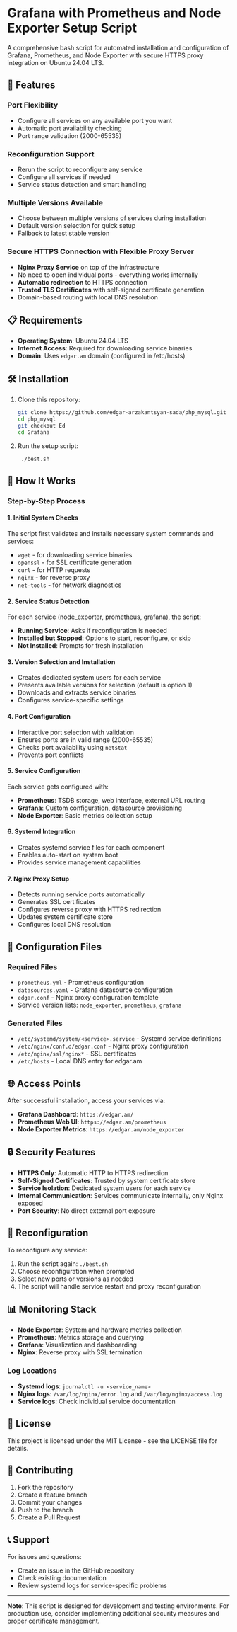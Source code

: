 # Grafana with Prometheus and Node Exporter Setup Script

A comprehensive bash script for automated installation and configuration of Grafana, Prometheus, and Node Exporter with secure HTTPS proxy integration on Ubuntu 24.04 LTS.

## 🚀 Features

### Port Flexibility
- Configure all services on any available port you want
- Automatic port availability checking
- Port range validation (2000-65535)

### Reconfiguration Support
- Rerun the script to reconfigure any service
- Configure all services if needed
- Service status detection and smart handling

### Multiple Versions Available
- Choose between multiple versions of services during installation
- Default version selection for quick setup
- Fallback to latest stable version

### Secure HTTPS Connection with Flexible Proxy Server
- **Nginx Proxy Service** on top of the infrastructure
- No need to open individual ports - everything works internally
- **Automatic redirection** to HTTPS connection
- **Trusted TLS Certificates** with self-signed certificate generation
- Domain-based routing with local DNS resolution

## 📋 Requirements

- **Operating System**: Ubuntu 24.04 LTS
- **Internet Access**: Required for downloading service binaries
- **Domain**: Uses `edgar.am` domain (configured in /etc/hosts)

## 🛠️ Installation

1. Clone this repository:
   ```bash
   git clone https://github.com/edgar-arzakantsyan-sada/php_mysql.git
   cd php_mysql
   git checkout Ed
   cd Grafana
   ```

2. Run the setup script:
   ```bash
    ./best.sh
   ```

## 📖 How It Works

### Step-by-Step Process

#### 1. Initial System Checks
The script first validates and installs necessary system commands and services:
- `wget` - for downloading service binaries
- `openssl` - for SSL certificate generation
- `curl` - for HTTP requests
- `nginx` - for reverse proxy
- `net-tools` - for network diagnostics

#### 2. Service Status Detection
For each service (node_exporter, prometheus, grafana), the script:
- **Running Service**: Asks if reconfiguration is needed
- **Installed but Stopped**: Options to start, reconfigure, or skip
- **Not Installed**: Prompts for fresh installation

#### 3. Version Selection and Installation
- Creates dedicated system users for each service
- Presents available versions for selection (default is option 1)
- Downloads and extracts service binaries
- Configures service-specific settings

#### 4. Port Configuration
- Interactive port selection with validation
- Ensures ports are in valid range (2000-65535)
- Checks port availability using `netstat`
- Prevents port conflicts

#### 5. Service Configuration
Each service gets configured with:
- **Prometheus**: TSDB storage, web interface, external URL routing
- **Grafana**: Custom configuration, datasource provisioning
- **Node Exporter**: Basic metrics collection setup

#### 6. Systemd Integration
- Creates systemd service files for each component
- Enables auto-start on system boot
- Provides service management capabilities

#### 7. Nginx Proxy Setup
- Detects running service ports automatically
- Generates SSL certificates
- Configures reverse proxy with HTTPS redirection
- Updates system certificate store
- Configures local DNS resolution

## 🔧 Configuration Files

### Required Files
- `prometheus.yml` - Prometheus configuration
- `datasources.yaml` - Grafana datasource configuration
- `edgar.conf` - Nginx proxy configuration template
- Service version lists: `node_exporter`, `prometheus`, `grafana`

### Generated Files
- `/etc/systemd/system/<service>.service` - Systemd service definitions
- `/etc/nginx/conf.d/edgar.conf` - Nginx proxy configuration
- `/etc/nginx/ssl/nginx*` - SSL certificates
- `/etc/hosts` - Local DNS entry for edgar.am

## 🌐 Access Points

After successful installation, access your services via:

- **Grafana Dashboard**: `https://edgar.am/`
- **Prometheus Web UI**: `https://edgar.am/prometheus`
- **Node Exporter Metrics**: `https://edgar.am/node_exporter`

## 🔒 Security Features

- **HTTPS Only**: Automatic HTTP to HTTPS redirection
- **Self-Signed Certificates**: Trusted by system certificate store
- **Service Isolation**: Dedicated system users for each service
- **Internal Communication**: Services communicate internally, only Nginx exposed
- **Port Security**: No direct external port exposure

## 🔄 Reconfiguration

To reconfigure any service:
1. Run the script again: `./best.sh`
2. Choose reconfiguration when prompted
3. Select new ports or versions as needed
4. The script will handle service restart and proxy reconfiguration

## 📊 Monitoring Stack

- **Node Exporter**: System and hardware metrics collection
- **Prometheus**: Metrics storage and querying
- **Grafana**: Visualization and dashboarding
- **Nginx**: Reverse proxy with SSL termination



### Log Locations
- **Systemd logs**: `journalctl -u <service_name>`
- **Nginx logs**: `/var/log/nginx/error.log` and `/var/log/nginx/access.log`
- **Service logs**: Check individual service documentation

## 📝 License

This project is licensed under the MIT License - see the LICENSE file for details.

## 🤝 Contributing

1. Fork the repository
2. Create a feature branch
3. Commit your changes
4. Push to the branch
5. Create a Pull Request

## 📞 Support

For issues and questions:
- Create an issue in the GitHub repository
- Check existing documentation
- Review systemd logs for service-specific problems

---

**Note**: This script is designed for development and testing environments. For production use, consider implementing additional security measures and proper certificate management.